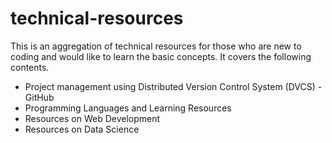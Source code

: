 # technical-resources
This is an aggregation of technical resources for those who are new to coding and would like to learn the basic concepts. It covers the following contents.
* Project management using Distributed Version Control System (DVCS) - GitHub
* Programming Languages and Learning Resources
* Resources on Web Development 
* Resources on Data Science

